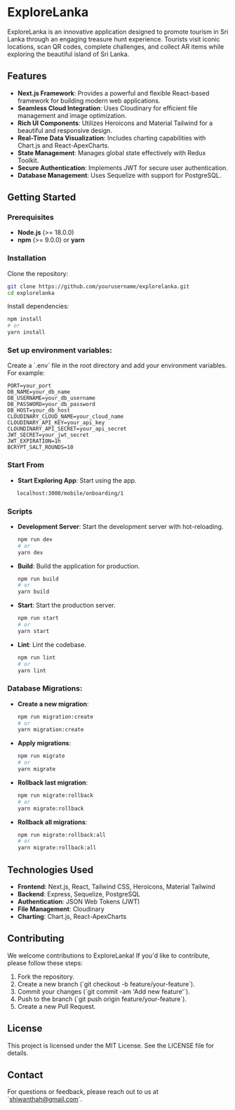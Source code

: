 
# ExploreLanka

ExploreLanka is an innovative application designed to promote tourism in Sri Lanka through an engaging treasure hunt experience. Tourists visit iconic locations, scan QR codes, complete challenges, and collect AR items while exploring the beautiful island of Sri Lanka.

## Features

- **Next.js Framework**: Provides a powerful and flexible React-based framework for building modern web applications.
- **Seamless Cloud Integration**: Uses Cloudinary for efficient file management and image optimization.
- **Rich UI Components**: Utilizes Heroicons and Material Tailwind for a beautiful and responsive design.
- **Real-Time Data Visualization**: Includes charting capabilities with Chart.js and React-ApexCharts.
- **State Management**: Manages global state effectively with Redux Toolkit.
- **Secure Authentication**: Implements JWT for secure user authentication.
- **Database Management**: Uses Sequelize with support for PostgreSQL.

## Getting Started

### Prerequisites

- **Node.js** (>= 18.0.0)
- **npm** (>= 9.0.0) or **yarn**

### Installation

Clone the repository:

```bash
git clone https://github.com/yourusername/explorelanka.git
cd explorelanka
```

Install dependencies:

```bash
npm install
# or
yarn install
```

### Set up environment variables:

Create a \`.env\` file in the root directory and add your environment variables. For example:

```env
PORT=your_port
DB_NAME=your_db_name
DB_USERNAME=your_db_username
DB_PASSWORD=your_db_password
DB_HOST=your_db_host
CLOUDINARY_CLOUD_NAME=your_cloud_name
CLOUDINARY_API_KEY=your_api_key
CLOUNDINARY_API_SECRET=your_api_secret
JWT_SECRET=your_jwt_secret
JWT_EXPIRATION=1h
BCRYPT_SALT_ROUNDS=10
```

### Start From

- **Start Exploring App**: Start using the app.

```bash
   localhost:3000/mobile/onboarding/1
```

### Scripts

- **Development Server**: Start the development server with hot-reloading.

    ```bash
    npm run dev
    # or
    yarn dev
    ```

- **Build**: Build the application for production.

    ```bash
    npm run build
    # or
    yarn build
    ```

- **Start**: Start the production server.

    ```bash
    npm run start
    # or
    yarn start
    ```

- **Lint**: Lint the codebase.

    ```bash
    npm run lint
    # or
    yarn lint
    ```

### Database Migrations:

- **Create a new migration**:

    ```bash
    npm run migration:create
    # or
    yarn migration:create
    ```

- **Apply migrations**:

    ```bash
    npm run migrate
    # or
    yarn migrate
    ```

- **Rollback last migration**:

    ```bash
    npm run migrate:rollback
    # or
    yarn migrate:rollback
    ```

- **Rollback all migrations**:

    ```bash
    npm run migrate:rollback:all
    # or
    yarn migrate:rollback:all
    ```

## Technologies Used

- **Frontend**: Next.js, React, Tailwind CSS, Heroicons, Material Tailwind
- **Backend**: Express, Sequelize, PostgreSQL
- **Authentication**: JSON Web Tokens (JWT)
- **File Management**: Cloudinary
- **Charting**: Chart.js, React-ApexCharts

## Contributing

We welcome contributions to ExploreLanka! If you'd like to contribute, please follow these steps:

1. Fork the repository.
2. Create a new branch (\`git checkout -b feature/your-feature\`).
3. Commit your changes (\`git commit -am 'Add new feature'\`).
4. Push to the branch (\`git push origin feature/your-feature\`).
5. Create a new Pull Request.

## License

This project is licensed under the MIT License. See the LICENSE file for details.

## Contact

For questions or feedback, please reach out to us at \`shiwanthah@gmail.com\`.
